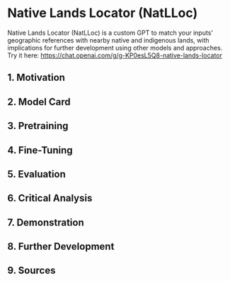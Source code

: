# Native Lands Locator (NatLLoc)
Native Lands Locator (NatLLoc) is a custom GPT to match your inputs' geographic references with nearby native and indigenous lands, with implications for further development using other models and approaches. Try it here: https://chat.openai.com/g/g-KP0esL5Q8-native-lands-locator

## 1. Motivation

## 2. Model Card

## 3. Pretraining

## 4. Fine-Tuning

## 5. Evaluation

## 6. Critical Analysis

## 7. Demonstration

## 8. Further Development

## 9. Sources
